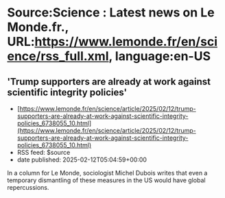 # Source:Science : Latest news on Le Monde.fr., URL:https://www.lemonde.fr/en/science/rss_full.xml, language:en-US

## 'Trump supporters are already at work against scientific integrity policies'
 - [https://www.lemonde.fr/en/science/article/2025/02/12/trump-supporters-are-already-at-work-against-scientific-integrity-policies_6738055_10.html](https://www.lemonde.fr/en/science/article/2025/02/12/trump-supporters-are-already-at-work-against-scientific-integrity-policies_6738055_10.html)
 - RSS feed: $source
 - date published: 2025-02-12T05:04:59+00:00

In a column for Le Monde, sociologist Michel Dubois writes that even a temporary dismantling of these measures in the US would have global repercussions.

